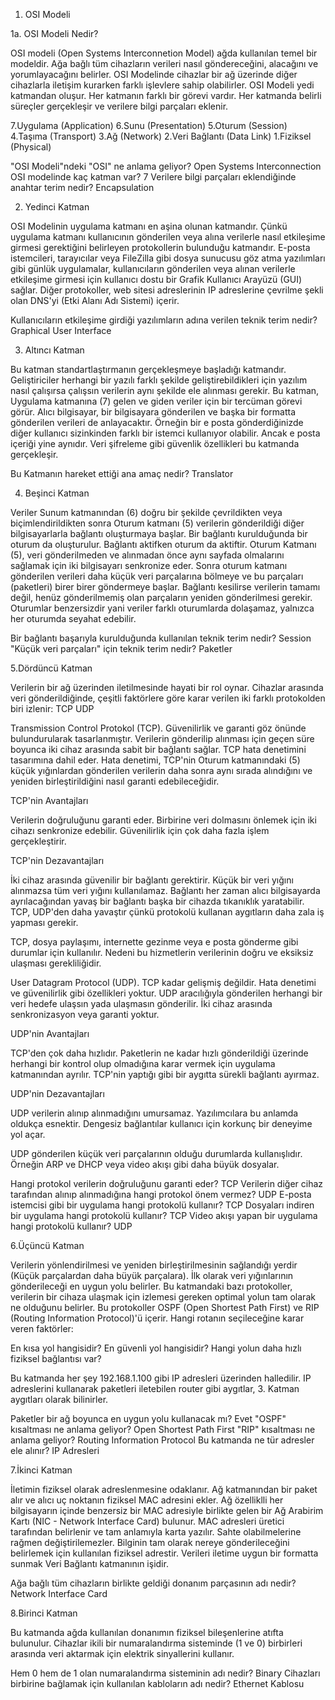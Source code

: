 1. OSI Modeli 

1a. OSI Modeli Nedir?

OSI modeli (Open Systems Interconnetion Model) ağda kullanılan temel bir modeldir. Ağa bağlı tüm cihazların verileri nasıl göndereceğini, alacağını ve yorumlayacağını belirler.
OSI Modelinde cihazlar bir ağ üzerinde diğer cihazlarla iletişim kurarken farklı işlevlere sahip olabilirler. 
OSI Modeli yedi katmandan oluşur. Her katmanın farklı bir görevi vardır.
Her katmanda belirli süreçler gerçekleşir ve verilere bilgi parçaları eklenir. 

7.Uygulama (Application)
6.Sunu (Presentation)
5.Oturum (Session)
4.Taşıma (Transport)
3.Ağ (Network)
2.Veri Bağlantı (Data Link)
1.Fiziksel (Physical)

"OSI Modeli"ndeki "OSI" ne anlama geliyor? Open Systems Interconnection
OSI modelinde kaç katman var? 7
Verilere bilgi parçaları eklendiğinde anahtar terim nedir? Encapsulation

2. Yedinci Katman

OSI Modelinin uygulama katmanı en aşina olunan katmandır. Çünkü uygulama katmanı kullanıcının gönderilen veya alına  verilerle nasıl etkileşime girmesi gerektiğini belirleyen protokollerin bulunduğu katmandır.
E-posta istemcileri, tarayıcılar veya FileZilla gibi dosya sunucusu göz atma yazılımları gibi günlük uygulamalar, kullanıcıların gönderilen veya alınan verilerle etkileşime girmesi için kullanıcı dostu bir Grafik Kullanıcı Arayüzü (GUI) sağlar. Diğer protokoller, web sitesi adreslerinin IP adreslerine çevrilme şekli olan DNS'yi (Etki Alanı Adı Sistemi) içerir.

Kullanıcıların etkileşime girdiği yazılımların adına verilen teknik terim nedir? Graphical User Interface

3. Altıncı Katman

Bu katman standartlaştırmanın gerçekleşmeye başladığı katmandır. Geliştiriciler herhangi bir yazılı farklı şekilde geliştirebildikleri için yazılım nasıl çalışırsa çalışsın verilerin aynı şekilde ele alınması gerekir.
Bu katman, Uygulama katmanına (7) gelen ve giden veriler için bir tercüman görevi görür. Alıcı bilgisayar, bir bilgisayara gönderilen ve başka bir formatta gönderilen verileri de anlayacaktır. Örneğin bir e posta gönderdiğinizde diğer kullanıcı sizinkinden farklı bir istemci kullanıyor olabilir. Ancak e posta içeriği yine aynıdır.
Veri şifreleme gibi güvenlik özellikleri bu katmanda gerçekleşir.

Bu Katmanın hareket ettiği ana amaç nedir? Translator

4. Beşinci Katman

Veriler Sunum katmanından (6) doğru bir şekilde çevrildikten veya biçimlendirildikten sonra Oturum katmanı (5) verilerin gönderildiği diğer bilgisayarlarla bağlantı oluşturmaya başlar. Bir bağlantı kurulduğunda bir oturum da oluşturulur. Bağlantı aktifken oturum da aktiftir.
Oturum Katmanı (5), veri gönderilmeden ve alınmadan önce aynı sayfada olmalarını sağlamak için iki bilgisayarı senkronize eder. Sonra oturum katmanı gönderilen verileri daha küçük veri parçalarına bölmeye ve bu parçaları (paketleri) birer birer göndermeye başlar. Bağlantı kesilirse verilerin tamamı değil, henüz gönderilmemiş olan parçaların yeniden gönderilmesi gerekir. 
Oturumlar benzersizdir yani veriler farklı oturumlarda dolaşamaz, yalnızca her oturumda seyahat edebilir.

Bir bağlantı başarıyla kurulduğunda kullanılan teknik terim nedir? Session
"Küçük veri parçaları" için teknik terim nedir? Paketler

5.Dördüncü Katman

Verilerin bir ağ üzerinden iletilmesinde hayati bir rol oynar. Cihazlar arasında veri gönderildiğinde, çeşitli faktörlere göre karar verilen iki farklı protokolden biri izlenir: 
TCP
UDP

Transmission Control Protokol (TCP). Güvenilirlik ve garanti göz önünde bulundurularak tasarlanmıştır. Verilerin gönderilip alınması için geçen süre boyunca iki cihaz arasında sabit bir bağlantı sağlar.
TCP hata denetimini tasarımına dahil eder. Hata denetimi, TCP'nin Oturum katmanındaki (5) küçük yığınlardan gönderilen verilerin daha sonra aynı sırada alındığını ve yeniden birleştirildiğini nasıl garanti edebileceğidir.

TCP'nin Avantajları

Verilerin doğruluğunu garanti eder.
Birbirine veri dolmasını önlemek için iki cihazı senkronize edebilir.
Güvenilirlik için çok daha fazla işlem gerçekleştirir.

TCP'nin Dezavantajları

İki cihaz arasında güvenilir bir bağlantı gerektirir. Küçük bir veri yığını alınmazsa tüm veri yığını kullanılamaz.
Bağlantı her zaman alıcı bilgisayarda ayrılacağından yavaş bir bağlantı başka bir cihazda tıkanıklık yaratabilir.
TCP, UDP'den daha yavaştır çünkü protokolü kullanan aygıtların daha zala iş yapması gerekir.

TCP, dosya paylaşımı, internette gezinme veya e posta gönderme gibi durumlar için kullanılır. Nedeni bu hizmetlerin verilerinin doğru ve eksiksiz ulaşması gerekliliğidir.

User Datagram Protocol (UDP). TCP kadar gelişmiş değildir. Hata denetimi ve güvenilirlik gibi özellikleri yoktur. UDP aracılığıyla gönderilen herhangi bir veri hedefe ulaşsın yada ulaşmasın gönderilir. İki cihaz arasında senkronizasyon veya garanti yoktur.

UDP'nin Avantajları

TCP'den çok daha hızlıdır.
Paketlerin ne kadar hızlı gönderildiği üzerinde herhangi bir kontrol olup olmadığına karar vermek için uygulama katmanından ayrılır.
TCP'nin yaptığı gibi bir aygıtta sürekli bağlantı ayırmaz.

UDP'nin Dezavantajları

UDP verilerin alınıp alınmadığını umursamaz.
Yazılımcılara bu anlamda oldukça esnektir.
Dengesiz bağlantılar kullanıcı için korkunç bir deneyime yol açar.

UDP gönderilen küçük veri parçalarının olduğu durumlarda kullanışlıdır. Örneğin ARP ve DHCP veya video akışı gibi daha büyük dosyalar.

Hangi protokol verilerin doğruluğunu garanti eder? TCP
Verilerin diğer cihaz tarafından alınıp alınmadığına hangi protokol önem vermez? UDP
E-posta istemcisi gibi bir uygulama hangi protokolü kullanır? TCP
Dosyaları indiren bir uygulama hangi protokolü kullanır? TCP
Video akışı yapan bir uygulama hangi protokolü kullanır? UDP

6.Üçüncü Katman

Verilerin yönlendirilmesi ve yeniden birleştirilmesinin sağlandığı yerdir (Küçük parçalardan daha büyük parçalara). İlk olarak veri yığınlarının gönderileceği en uygun yolu belirler.
Bu katmandaki bazı protokoller, verilerin bir cihaza ulaşmak için izlemesi gereken optimal yolun tam olarak ne olduğunu belirler. Bu protokoller OSPF (Open Shortest Path First) ve RIP (Routing Information Protocol)'ü içerir. Hangi rotanın seçileceğine karar veren faktörler:

En kısa yol hangisidir?
En güvenli yol hangisidir?
Hangi yolun daha hızlı fiziksel bağlantısı var?

Bu katmanda her şey 192.168.1.100 gibi IP adresleri üzerinden halledilir. IP adreslerini kullanarak paketleri iletebilen router gibi aygıtlar, 3. Katman aygıtları olarak bilinirler.

Paketler bir ağ boyunca en uygun yolu kullanacak mı? Evet
"OSPF" kısaltması ne anlama geliyor? Open Shortest Path First
"RIP" kısaltması ne anlama geliyor? Routing Information Protocol
Bu katmanda ne tür adresler ele alınır? IP Adresleri

7.İkinci Katman

İletimin fiziksel olarak adreslenmesine odaklanır. Ağ katmanından bir paket alır ve alıcı uç noktanın fiziksel MAC adresini ekler. Ağ özelliklli her bilgisayarın içinde benzersiz bir MAC adresiyle birlikte gelen bir Ağ Arabirim Kartı (NIC - Network Interface Card) bulunur.
MAC adresleri üretici tarafından belirlenir ve tam anlamıyla karta yazılır. Sahte olabilmelerine rağmen değiştirilemezler. Bilginin tam olarak nereye gönderileceğini belirlemek için kullanılan fiziksel adrestir.
Verileri iletime uygun bir formatta sunmak Veri Bağlantı katmanının işidir.

Ağa bağlı tüm cihazların birlikte geldiği donanım parçasının adı nedir? Network Interface Card

8.Birinci Katman

Bu katmanda ağda kullanılan donanımın fiziksel bileşenlerine atıfta bulunulur. Cihazlar ikili bir numaralandırma sisteminde (1 ve 0) birbirleri arasında veri aktarmak için elektrik sinyallerini kullanır.

Hem 0 hem de 1 olan numaralandırma sisteminin adı nedir? Binary
Cihazları birbirine bağlamak için kullanılan kabloların adı nedir? Ethernet Kablosu

